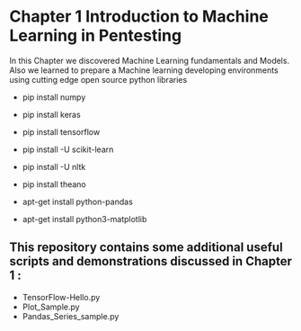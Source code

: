 # Chapter 1  Introduction to Machine Learning in Pentesting 

In this Chapter we discovered Machine Learning fundamentals and Models. Also we learned to prepare a Machine learning developing environments using cutting edge open source python libraries

* pip install numpy
* pip install keras 
* pip install tensorflow
* pip install -U scikit-learn 
* pip install -U nltk
* pip install theano


* apt-get install python-pandas
* apt-get install python3-matplotlib 





## This repository contains some additional useful scripts and demonstrations discussed in Chapter 1 :  

* TensorFlow-Hello.py
* Plot_Sample.py
* Pandas_Series_sample.py
